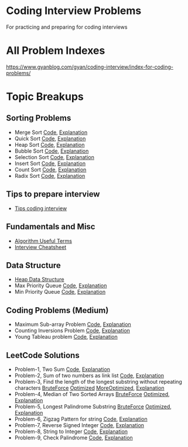 # Coding Interview Problems
For practicing and preparing for coding interviews

# All Problem Indexes
https://www.gyanblog.com/gyan/coding-interview/index-for-coding-problems/

# Topic Breakups

## Sorting Problems
- Merge Sort [Code](/src/main/java/com/gyanblog/sort/MergeSort.java), [Explanation](https://www.gyanblog.com/gyan/coding-interview/merge-sort-algorithm/)
- Quick Sort [Code](/src/main/java/com/gyanblog/sort/QuickSort.java), [Explanation](https://www.gyanblog.com/gyan/coding-interview/quick-sort-algorithm/)
- Heap Sort [Code](/src/main/java/com/gyanblog/sort/HeapSort.java), [Explanation](https://www.gyanblog.com/gyan/coding-interview/heap-sort-algorithm/)
- Bubble Sort [Code](/src/main/java/com/gyanblog/sort/BubbleSort.java), [Explanation](https://www.gyanblog.com/gyan/coding-interview/bubble-sort-algorithm/)
- Selection Sort [Code](/src/main/java/com/gyanblog/sort/SelectionSort.java), [Explanation](https://www.gyanblog.com/gyan/coding-interview/selection-sort-algorithm/)
- Insert Sort [Code](/src/main/java/com/gyanblog/sort/InsertSort.java), [Explanation](https://www.gyanblog.com/gyan/coding-interview/insertion-sort-algorithm/)
- Count Sort [Code](/src/main/java/com/gyanblog/sort/CountSort.java), [Explanation](https://www.gyanblog.com/gyan/coding-interview/counting-sort-algorithm-in-java/)
- Radix Sort [Code](/src/main/java/com/gyanblog/sort/RadixSort.java), [Explanation](https://www.gyanblog.com/gyan/coding-interview/radix-sort-algorithm-java/)

## Tips to prepare interview
- [Tips coding interview](https://www.gyanblog.com/gyan/coding-interview/tips-for-coding-interview/)

## Fundamentals and Misc
- [Algorithm Useful Terms](https://www.gyanblog.com/gyan/coding-interview/coding-interview-algorithms-useful-terms-cheatsheet/)
- [Interview Cheatsheet](https://www.gyanblog.com/gyan/coding-interview/coding-interview-cheatsheet/)

## Data Structure
- [Heap Data Structure](https://www.gyanblog.com/gyan/coding-interview/what-is-heap-data-structure/)
- Max Priority Queue [Code](/src/main/java/com/gyanblog/ds/MaxPriorityQueue.java), [Explanation](https://www.gyanblog.com/gyan/coding-interview/max-priority-queue-with-heap/)
- Min Priority Queue [Code](/src/main/java/com/gyanblog/ds/MinPriorityQueue.java), [Explanation](https://www.gyanblog.com/gyan/coding-interview/min-priority-queue-with-heap/)

## Coding Problems (Medium)
- Maximum Sub-array Problem [Code](/src/main/java/com/gyanblog/sort/MaxSubarray.java), [Explanation](https://www.gyanblog.com/gyan/coding-interview/maximum-subarray-problem/)
- Counting Inversions Problem [Code](/src/main/java/com/gyanblog/sort/Inversions.java), [Explanation](https://www.gyanblog.com/gyan/coding-interview/counting-inversions-problem/)
- Young Tableau problem [Code](/src/main/java/com/gyanblog/ds/YoungTableau.java), [Explanation](https://www.gyanblog.com/gyan/coding-interview/young-tableau-implementation/)

## LeetCode Solutions
- Problem-1, Two Sum [Code](/src/main/java/com/gyanblog/leetcode/Q1_TwoSum.java), [Explanation](https://www.gyanblog.com/gyan/coding-interview/leetcode-solutions-two-sum/)
- Problem-2, Sum of two numbers as link list [Code](/src/main/java/com/gyanblog/leetcode/Q2_AddTwoNumbersLinkList.java), [Explanation](https://www.gyanblog.com/gyan/coding-interview/leetcode-solutions-add-two-numbers-link-list/)
- Problem-3, Find the length of the longest substring without repeating characters [BruteForce](/src/main/java/com/gyanblog/leetcode/Q3_LongestSubstring_SimpleSolution.java) [Optimized](/src/main/java/com/gyanblog/leetcode/Q3_LongestSubstring_OptimizedSolution.java) [MoreOptimized](/src/main/java/com/gyanblog/leetcode/Q3_LongestSubstring_MoreOptimizedSolution.java), [Explanation](https://www.gyanblog.com/gyan/coding-interview/leetcode-solution-longest-substring-without-repeating/)
- Problem-4, Median of Two Sorted Arrays [BruteForce](/src/main/java/com/gyanblog/leetcode/Q4_MedianSortedArrays_SimpleSolution.java) [Optimized](/src/main/java/com/gyanblog/leetcode/Q4_MedianSortedArrays_OptimizedSolution.java), [Explanation](https://www.gyanblog.com/gyan/coding-interview/leetcode-find-median-two-sorted-arrays/)
- Problem-5, Longest Palindrome Substring [BruteForce](/src/main/java/com/gyanblog/leetcode/Q5_LongestPalindromeSubstring_Simple.java) [Optimized](/src/main/java/com/gyanblog/leetcode/Q5_LongestPalindromeSubstring_Optimized.java), [Explanation](https://www.gyanblog.com/gyan/coding-interview/leetcode-longest-palindrome-substring/)
- Problem-6, Zigzag Pattern for string [Code](/src/main/java/com/gyanblog/leetcode/Q6_ZigZagConversion.java), [Explanation](https://www.gyanblog.com/gyan/coding-interview/leetcode-zigzag-pattern/)
- Problem-7, Reverse Signed Integer [Code](/src/main/java/com/gyanblog/leetcode/Q7_ReverseInteger.java), [Explanation](https://www.gyanblog.com/gyan/coding-interview/leetcode-reverse-integer/)
- Problem-8, String to Integer [Code](/src/main/java/com/gyanblog/leetcode/Q8_StringToInteger.java), [Explanation](https://www.gyanblog.com/gyan/coding-interview/leetcode-string-integer-atoi/)
- Problem-9, Check Palindrome [Code](/src/main/java/com/gyanblog/leetcode/Q9_Palindrome.java), [Explanation](https://www.gyanblog.com/gyan/coding-interview/check-palindrome/)


